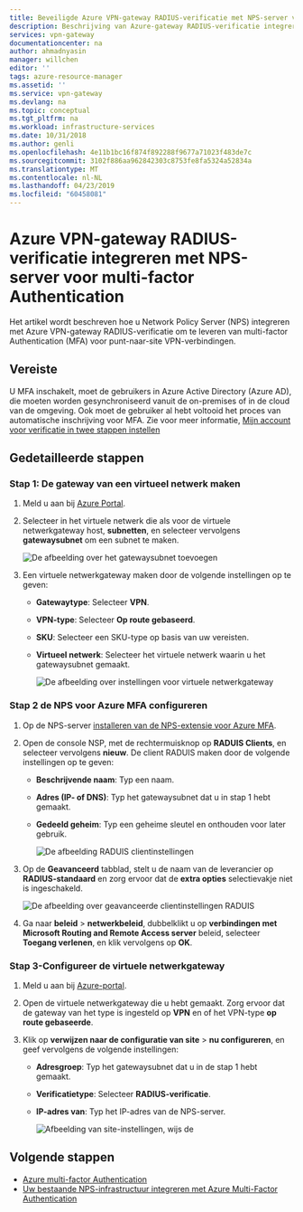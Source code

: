 ```yaml
---
title: Beveiligde Azure VPN-gateway RADIUS-verificatie met NPS-server voor multi-factor Authentication | Microsoft-Docs
description: Beschrijving van Azure-gateway RADIUS-verificatie integreren met NPS-server voor multi-factor Authentication.
services: vpn-gateway
documentationcenter: na
author: ahmadnyasin
manager: willchen
editor: ''
tags: azure-resource-manager
ms.assetid: ''
ms.service: vpn-gateway
ms.devlang: na
ms.topic: conceptual
ms.tgt_pltfrm: na
ms.workload: infrastructure-services
ms.date: 10/31/2018
ms.author: genli
ms.openlocfilehash: 4e11b1bc16f874f892288f9677a71023f483de7c
ms.sourcegitcommit: 3102f886aa962842303c8753fe8fa5324a52834a
ms.translationtype: MT
ms.contentlocale: nl-NL
ms.lasthandoff: 04/23/2019
ms.locfileid: "60458081"
---
```

# <a name="integrate-azure-vpn-gateway-radius-authentication-with-nps-server-for-multi-factor-authentication"></a>Azure VPN-gateway RADIUS-verificatie integreren met NPS-server voor multi-factor Authentication 

Het artikel wordt beschreven hoe u Network Policy Server (NPS) integreren met Azure VPN-gateway RADIUS-verificatie om te leveren van multi-factor Authentication (MFA) voor punt-naar-site VPN-verbindingen. 

## <a name="prerequisite"></a>Vereiste

U MFA inschakelt, moet de gebruikers in Azure Active Directory (Azure AD), die moeten worden gesynchroniseerd vanuit de on-premises of in de cloud van de omgeving. Ook moet de gebruiker al hebt voltooid het proces van automatische inschrijving voor MFA.  Zie voor meer informatie, [Mijn account voor verificatie in twee stappen instellen](../active-directory/user-help/multi-factor-authentication-end-user-first-time.md)

## <a name="detailed-steps"></a>Gedetailleerde stappen

### <a name="step-1-create-a-virtual-network-gateway"></a>Stap 1: De gateway van een virtueel netwerk maken

1. Meld u aan bij [Azure Portal](https://portal.azure.com).
2. Selecteer in het virtuele netwerk die als voor de virtuele netwerkgateway host, **subnetten**, en selecteer vervolgens **gatewaysubnet** om een subnet te maken. 

    ![De afbeelding over het gatewaysubnet toevoegen](./media/vpn-gateway-radiuis-mfa-nsp/gateway-subnet.png)
3. Een virtuele netwerkgateway maken door de volgende instellingen op te geven:

    - **Gatewaytype**: Selecteer **VPN**.
    - **VPN-type**: Selecteer **Op route gebaseerd**.
    - **SKU**: Selecteer een SKU-type op basis van uw vereisten.
    - **Virtueel netwerk**: Selecteer het virtuele netwerk waarin u het gatewaysubnet gemaakt.

        ![De afbeelding over instellingen voor virtuele netwerkgateway](./media/vpn-gateway-radiuis-mfa-nsp/create-vpn-gateway.png)


 
### <a name="step-2-configure-the-nps-for-azure-mfa"></a>Stap 2 de NPS voor Azure MFA configureren

1. Op de NPS-server [installeren van de NPS-extensie voor Azure MFA](../active-directory/authentication/howto-mfa-nps-extension.md#install-the-nps-extension).
2. Open de console NSP, met de rechtermuisknop op **RADUIS Clients**, en selecteer vervolgens **nieuw**. De client RADUIS maken door de volgende instellingen op te geven:

    - **Beschrijvende naam**: Typ een naam.
    - **Adres (IP- of DNS)**: Typ het gatewaysubnet dat u in stap 1 hebt gemaakt.
    - **Gedeeld geheim**: Typ een geheime sleutel en onthouden voor later gebruik.

      ![De afbeelding RADUIS clientinstellingen](./media/vpn-gateway-radiuis-mfa-nsp/create-radius-client1.png)

 
3.  Op de **Geavanceerd** tabblad, stelt u de naam van de leverancier op **RADIUS-standaard** en zorg ervoor dat de **extra opties** selectievakje niet is ingeschakeld.

    ![De afbeelding over geavanceerde clientinstellingen RADUIS](./media/vpn-gateway-radiuis-mfa-nsp/create-radius-client2.png)

4. Ga naar **beleid** > **netwerkbeleid**, dubbelklikt u op **verbindingen met Microsoft Routing and Remote Access server** beleid, selecteer  **Toegang verlenen**, en klik vervolgens op **OK**.

### <a name="step-3-configure-the-virtual-network-gateway"></a>Stap 3-Configureer de virtuele netwerkgateway

1. Meld u aan bij [Azure-portal](https://portal.azure.com).
2. Open de virtuele netwerkgateway die u hebt gemaakt. Zorg ervoor dat de gateway van het type is ingesteld op **VPN** en of het VPN-type **op route gebaseerde**.
3. Klik op **verwijzen naar de configuratie van site** > **nu configureren**, en geef vervolgens de volgende instellingen:

    - **Adresgroep**: Typ het gatewaysubnet dat u in de stap 1 hebt gemaakt.
    - **Verificatietype**: Selecteer **RADIUS-verificatie**.
    - **IP-adres van**: Typ het IP-adres van de NPS-server.

      ![Afbeelding van site-instellingen, wijs de](./media/vpn-gateway-radiuis-mfa-nsp/configure-p2s.png)

## <a name="next-steps"></a>Volgende stappen

- [Azure multi-factor Authentication](../active-directory/authentication/multi-factor-authentication.md)
- [Uw bestaande NPS-infrastructuur integreren met Azure Multi-Factor Authentication](../active-directory/authentication/howto-mfa-nps-extension.md)
